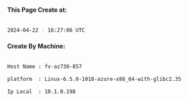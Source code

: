 
   
#### This Page Create at:

```bash

2024-04-22 - 16:27:06 UTC

```

#### Create By Machine:

```bash

Host Name : fv-az730-857

platform  : Linux-6.5.0-1018-azure-x86_64-with-glibc2.35

Ip Local  : 10.1.0.198

```

